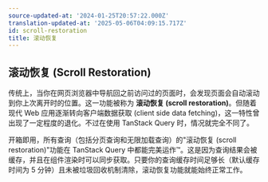 ```yaml
---
source-updated-at: '2024-01-25T20:57:22.000Z'
translation-updated-at: '2025-05-06T04:09:15.717Z'
id: scroll-restoration
title: 滚动恢复
---
```


## 滚动恢复 (Scroll Restoration)

传统上，当你在网页浏览器中导航回之前访问过的页面时，会发现页面会自动滚动到你上次离开时的位置。这一功能被称为 **滚动恢复 (scroll restoration)**。但随着现代 Web 应用逐渐转向客户端数据获取 (client side data fetching)，这一特性曾出现了一定程度的退化。不过在使用 TanStack Query 时，情况就完全不同了。

开箱即用，所有查询（包括分页查询和无限加载查询）的"滚动恢复 (scroll restoration)"功能在 TanStack Query 中都能完美运作™️。这是因为查询结果会被缓存，并且在组件渲染时可以同步获取。只要你的查询缓存时间足够长（默认缓存时间为 5 分钟）且未被垃圾回收机制清除，滚动恢复功能就能始终正常工作。
